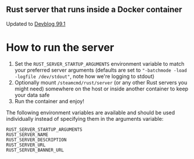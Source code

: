 ## Rust server that runs inside a Docker container

Updated to [Devblog 99.1](https://playrust.com/devblog-99-1/)

# How to run the server
1. Set the ```RUST_SERVER_STARTUP_ARGUMENTS``` environment variable to match your preferred server arguments (defaults are set to ```"-batchmode -load -logfile /dev/stdout"```, note how we're logging to stdout)
2. Optionally mount ```/steamcmd/rust/server``` (or any other Rust servers you might need) somewhere on the host or inside another container to keep your data safe
3. Run the container and enjoy!

The following environment variables are available and should be used individually instead of specifying them in the arguments variable:
```
RUST_SERVER_STARTUP_ARGUMENTS
RUST_SERVER_NAME
RUST_SERVER_DESCRIPTION
RUST_SERVER_URL
RUST_SERVER_BANNER_URL
```
